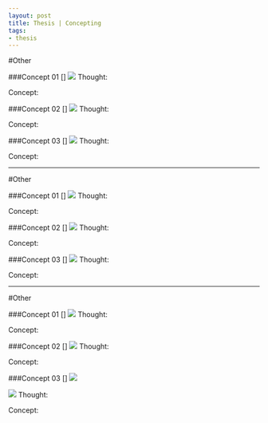 ```yaml
---
layout: post
title: Thesis | Concepting
tags:
- thesis
---
```



#Other

###Concept 01 []
![](http://)
Thought:


Concept:


###Concept 02 []
![](http://)
Thought:


Concept:


###Concept 03 []
![](http://)
Thought:


Concept:


---
#Other

###Concept 01 []
![](http://)
Thought:


Concept:


###Concept 02 []
![](http://)
Thought:


Concept:


###Concept 03 []
![](http://)
Thought:


Concept:


---
#Other

###Concept 01 []
![](/content/images/2016/03/Conceot-02.png)
Thought:


Concept:


###Concept 02 []
![](/content/images/2016/03/Concept-03.png)
Thought:


Concept:


###Concept 03 []
![](/content/images/2016/03/Market-Size.png)

![](/content/images/2016/03/Services-Offering-Branches.png)
Thought:


Concept:



